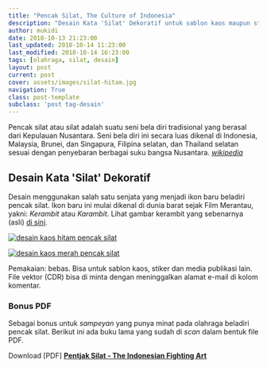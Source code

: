 ```yaml
---
title: "Pencak Silat, The Culture of Indonesia"
description: "Desain Kata 'Silat' Dekoratif untuk sablon kaos maupun sticker"
author: mukidi
date: 2018-10-13 21:23:00
last_updated: 2018-10-14 11:23:00
last_modified: 2018-10-14 16:23:00
tags: [olahraga, silat, desain]
layout: post
current: post
cover: assets/images/silat-hitam.jpg
navigation: True
class: post-template
subclass: 'post tag-desain'
---
```


Pencak silat atau silat adalah suatu seni bela diri tradisional yang berasal dari Kepulauan Nusantara. Seni bela diri ini secara luas dikenal di Indonesia, Malaysia, Brunei, dan Singapura, Filipina selatan, dan Thailand selatan sesuai dengan penyebaran berbagai suku bangsa Nusantara. _[wikipedia](https://en.wikipedia.org/wiki/Pencak_Silat)_

## Desain Kata 'Silat' Dekoratif

Desain menggunakan salah satu senjata yang menjadi ikon baru beladiri pencak silat. Ikon baru ini mulai dikenal di dunia barat sejak Film Merantau, yakni: _Kerambit_ atau _Karambit_. Lihat gambar kerambit yang sebenarnya (asli) [di sini](https://upload.wikimedia.org/wikipedia/commons/c/cc/Kerambit_knife_and_sheath.JPG).

[![desain kaos hitam pencak silat](https://i0.wp.com/www.paciran.com/assets/images/silat-hitam.jpg)](assets/images/silat-hitam.jpg)

<script async src="//pagead2.googlesyndication.com/pagead/js/adsbygoogle.js"></script>
<!-- AtasArtikel -->
<ins class="adsbygoogle"
     style="display:block"
     data-ad-client="ca-pub-8526606076277673"
     data-ad-slot="8771412334"
     data-ad-format="auto"
     data-full-width-responsive="true"></ins><script>
(adsbygoogle = window.adsbygoogle || []).push({});
</script>

[![desain kaos merah pencak silat](https://i0.wp.com/www.paciran.com/assets/images/silat-merah.jpg)](assets/images/silat-merah.jpg)

Pemakaian: bebas. Bisa untuk sablon kaos, stiker dan media publikasi lain. File vektor (CDR) bisa di minta dengan meninggalkan alamat e-mail di kolom komentar.

### Bonus PDF

Sebagai bonus untuk _sampeyan_ yang punya minat pada olahraga beladiri pencak silat. Berikut ini ada buku lama yang sudah di _scan_ dalam bentuk file PDF.

Download [PDF] **[Pentjak Silat - The Indonesian Fighting Art](assets/pdf/Pentjak-Silat-The-Indonesian-Fighting-Art.pdf)**